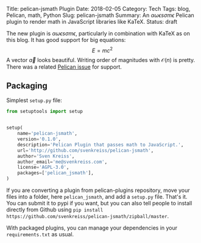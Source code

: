 Title: pelican-jsmath Plugin
Date: 2018-02-05
Category: Tech
Tags: blog, Pelican, math, Python
Slug: pelican-jsmath
Summary: An $\alpha\omega\epsilon s \sigma m \epsilon$ Pelican plugin to render math in JavaScript libraries like KaTeX.
Status: draft


The new plugin is $\alpha\omega\epsilon s \sigma m \epsilon$, particularly
in combination with KaTeX as on this blog. It has good support for big
equations: $$E=mc^2$$
A vector $\vec{a}$ looks beautiful. Writing
order of magnitudes with $\mathcal{O}(n)$ is pretty. There was a related
[Pelican issue](https://github.com/getpelican/pelican-plugins/issues/625)
for support.


## Packaging

Simplest `setup.py` file:

```python
from setuptools import setup


setup(
    name='pelican-jsmath',
    version='0.1.0',
    description='Pelican Plugin that passes math to JavaScript.',
    url='http://github.com/svenkreiss/pelican-jsmath',
    author='Sven Kreiss',
    author_email='me@svenkreiss.com',
    license='AGPL-3.0',
    packages=['pelican_jsmath'],
)
```

If you are converting a plugin from pelican-plugins repository, move your files
into a folder, here `pelican_jsmath`, and add a `setup.py` file. That's it.
You can submit it to pypi if you want, but you can also tell people to install
directly from Github using
`pip install https://github.com/svenkreiss/pelican-jsmath/zipball/master`.

With packaged plugins, you can manage your dependencies in your
`requirements.txt` as usual.
